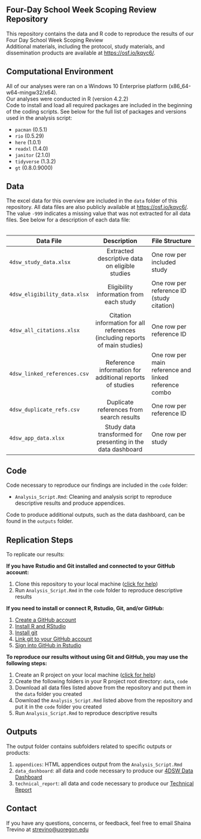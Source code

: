 ## Four-Day School Week Scoping Review Repository 

This repository contains the data and R code to reproduce the results of our Four Day School Week Scoping Review <br>
Additional materials, including the protocol, study materials, and dissemination products are available at <https://osf.io/kqyc6/>.

## Computational Environment

All of our analyses were ran on a Windows 10 Enterprise platform (x86_64-w64-mingw32/x64). <br>
Our analyses were conducted in R (version 4.2.2) <br>
Code to install and load all required packages are included in the beginning of the coding scripts. See below for the full list of packages and versions used in the analysis script:

- `pacman` (0.5.1)
- `rio` (0.5.29)
- `here` (1.0.1)
- `readxl` (1.4.0)
- `janitor` (2.1.0)
- `tidyverse` (1.3.2)
- `gt` (0.8.0.9000)

## Data

The excel data for this overview are included in the `data` folder of this repository. All data files are also publicly available at <https://osf.io/kqyc6/>. The value `-999` indicates a missing value that was not extracted for all data files. See below for a description of each data file:  <br>
<br>


| Data File | Description | File Structure |
|-----------|:----------:|-------------|
| `4dsw_study_data.xlsx` | Extracted descriptive data on eligible studies | One row per included study |
| `4dsw_eligibility_data.xlsx` | Eligibility information from each study | One row per reference ID (study citation) |
| `4dsw_all_citations.xlsx` | Citation information for all references (including reports of main studies) | One row per reference ID |
| `4dsw_linked_references.csv` | Reference information for additional reports of studies | One row per main reference and linked reference combo |
| `4dsw_duplicate_refs.csv` | Duplicate references from search results | One row per reference ID |
| `4dsw_app_data.xlsx` | Study data transformed for presenting in the data dashboard | One row per study |

## Code

Code necessary to reproduce our findings are included in the `code` folder: 

- `Analysis_Script.Rmd`: Cleaning and analysis script to reproduce descriptive results and produce appendices. 

Code to produce additional outputs, such as the data dashboard, can be found in the `outputs` folder.

## Replication Steps

To replicate our results: 

**If you have Rstudio and Git installed and connected to your GitHub account:**

1. Clone this repository to your local machine ([click for help](https://book.cds101.com/using-rstudio-server-to-clone-a-github-repo-as-a-new-project.html#step---2))
1. Run `Analysis_Script.Rmd` in the `code` folder to reproduce descriptive results

**If you need to install or connect R, Rstudio, Git, and/or GitHub:**

1. [Create a GitHub account](https://happygitwithr.com/github-acct.html#github-acct)
1. [Install R and RStudio](https://happygitwithr.com/install-r-rstudio.html)
1. [Install git](https://happygitwithr.com/install-git.html)
1. [Link git to your GitHub account](https://happygitwithr.com/hello-git.html)
1. [Sign into GitHub in Rstudio](https://happygitwithr.com/https-pat.html)

**To reproduce our results without using Git and GitHub, you may use the following steps:** 

1. Create an R project on your local machine ([click for help](https://rpubs.com/Dee_Chiluiza/create_RProject))
1. Create the following folders in your R project root directory: `data`, `code`
1. Download all data files listed above from the repository and put them in the `data` folder you created
1. Download the `Analysis_Script.Rmd` listed above from the repository and put it in the `code` folder you created
1. Run `Analysis_Script.Rmd` to reproduce descriptive results

## Outputs
The output folder contains subfolders related to specific outputs or products:

1. `appendices`: HTML appendices output from the `Analysis_Script.Rmd`
2. `data_dashboard`: all data and code necessary to produce our [4DSW Data Dashboard](https://hedcoinstitute.uoregon.edu/dashboards/four-day-school-week-research-database)
3. `technical_report`: all data and code necessary to produce our [Technical Report](https://hedco-institute.github.io/4DSW_Scoping_Review/technical_report/)

## Contact

If you have any questions, concerns, or feedback, feel free to email Shaina Trevino at [strevino\@uoregon.edu](mailto:strevino@uoregon.edu)




